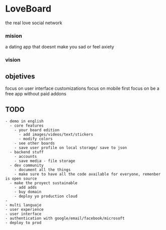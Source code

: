 # LoveBoard


the real love social network

### mision

a dating app that doesnt make you sad or feel axiety
### vision


## objetives
focus on user interface customizations
focus on mobile first
focus on be a free app without paid addons

## TODO
    - demo in english
      - core features
        - your board edition
          - add images/videos/text/stickers
          - modify colors
        - see other boards
        - save user profile on local storage/ save to json
      - backend stuff
        - accounts
        - save media - file storage
      - dev community
        - document all the things
        - make sure to have all the code available for everyone, remenber is open source
      - make the proyect sustainable
        - add adds
        - buy domain
        - deploy yo production cloud 
    - 
    - multi languaje
    - user experience
    - user interface
    - authentication with google/email/facebook/microsoft
    - deploy to prod